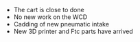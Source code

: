 <!--t June 16, 2018 t-->

 - The cart is close to done
 - No new work on the WCD
 - Cadding of new pneumatic intake
 - New 3D printer and Ftc parts have arrived